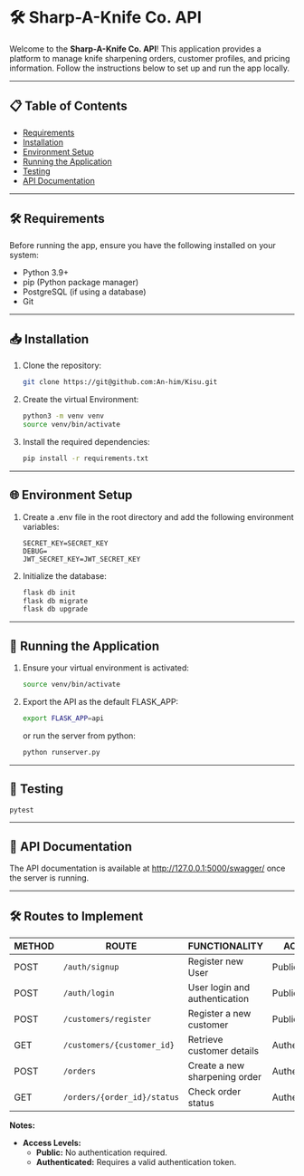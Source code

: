 # 🛠️ Sharp-A-Knife Co. API

Welcome to the **Sharp-A-Knife Co. API**! This application provides a platform to manage knife sharpening orders, customer profiles, and pricing information. Follow the instructions below to set up and run the app locally.

---

## 📋 **Table of Contents**
- [Requirements](#️-requirements)
- [Installation](#-installation)
- [Environment Setup](#-environment-setup)
- [Running the Application](#-running-the-application)
- [Testing](#-testing)
- [API Documentation](#-api-documentation)

---

## 🛠️ **Requirements**
Before running the app, ensure you have the following installed on your system:
- Python 3.9+
- pip (Python package manager)
- PostgreSQL (if using a database)
- Git

---

## 📥 **Installation**

1. Clone the repository:
   ```bash
   git clone https://git@github.com:An-him/Kisu.git
   ```
2. Create the virtual Environment:
   ```bash
   python3 -m venv venv
   source venv/bin/activate
   ```
3. Install the required dependencies:
   ```bash
   pip install -r requirements.txt
   ```

---

## 🌐 **Environment Setup**
1. Create a .env file in the root directory and add the following environment variables:
   ```
   SECRET_KEY=SECRET_KEY
   DEBUG=
   JWT_SECRET_KEY=JWT_SECRET_KEY
   ```
2. Initialize the database:
   ```bash
   flask db init
   flask db migrate
   flask db upgrade
   ```

---

## 🚀 **Running the Application**
1. Ensure your virtual environment is activated:
   ```bash
   source venv/bin/activate
   ```
2. Export the API as the default FLASK_APP:
   ```bash
   export FLASK_APP=api
   ```
   or run the server from python:
   ```bash
   python runserver.py
   ```

---

## 🧪 **Testing**
   ```bash
   pytest
   ```

---

## 📄 **API Documentation**
The API documentation is available at http://127.0.0.1:5000/swagger/ once the server is running.

---

## 🛠️ **Routes to Implement**

| METHOD | ROUTE                     | FUNCTIONALITY                  | ACCESS         |
|--------|---------------------------|--------------------------------|----------------|
| POST   | `/auth/signup`            | Register new User              | Public         |
| POST   | `/auth/login`             | User login and authentication  | Public         |
| POST   | `/customers/register`     | Register a new customer        | Public         |
| GET    | `/customers/{customer_id}`| Retrieve customer details      | Authenticated  |
| POST   | `/orders`                 | Create a new sharpening order  | Authenticated  |
| GET    | `/orders/{order_id}/status`| Check order status             | Authenticated  |

**Notes:**
- **Access Levels:**
  - **Public:** No authentication required.
  - **Authenticated:** Requires a valid authentication token.